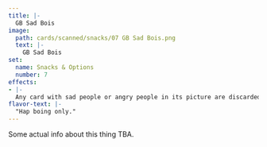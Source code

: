 ```yaml
---
title: |-
  GB Sad Bois
image: 
  path: cards/scanned/snacks/07 GB Sad Bois.png
  text: |-
    GB Sad Bois
set:
  name: Snacks & Options
  number: 7
effects: 
- |-
  Any card with sad people or angry people in its picture are discarded from the field and both players hands.
flavor-text: |-
  "Hap boing only."
---
```

Some actual info about this thing TBA.

